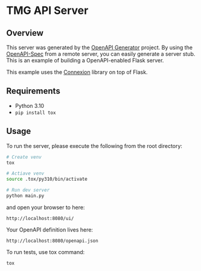 # TMG API Server

## Overview
This server was generated by the [OpenAPI Generator](https://openapi-generator.tech) project. By using the
[OpenAPI-Spec](https://openapis.org) from a remote server, you can easily generate a server stub.  This
is an example of building a OpenAPI-enabled Flask server.

This example uses the [Connexion](https://github.com/zalando/connexion) library on top of Flask.

## Requirements
- Python 3.10
- `pip install tox`

## Usage
To run the server, please execute the following from the root directory:

```bash
# Create venv
tox

# Actiave venv
source .tox/py310/bin/activate

# Run dev server
python main.py
```

and open your browser to here:

```
http://localhost:8080/ui/
```

Your OpenAPI definition lives here:

```
http://localhost:8080/openapi.json
```

To run tests, use tox command: 
```bash
tox
```